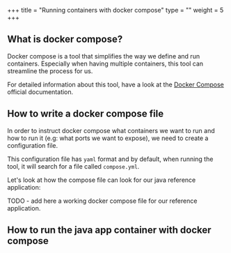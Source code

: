 +++
title = "Running containers with docker compose"
type = ""
weight = 5
+++

## What is docker compose?

Docker compose is a tool that simplifies the way we define and run containers.
Especially when having multiple containers, this tool can streamline the process for us.

For detailed information about this tool, have a look at the [Docker Compose](https://docs.docker.com/compose/) official documentation.

## How to write a docker compose file

In order to instruct docker compose what containers we want to run and how to run it (e.g: what ports we want to expose),
we need to create a configuration file. 

This configuration file has `yaml` format and by default, when running the tool, it will search for a file called `compose.yml`.

Let's look at how the compose file can look for our java reference application:

TODO - add here a working docker compose file for our reference application.

## How to run the java app container with docker compose